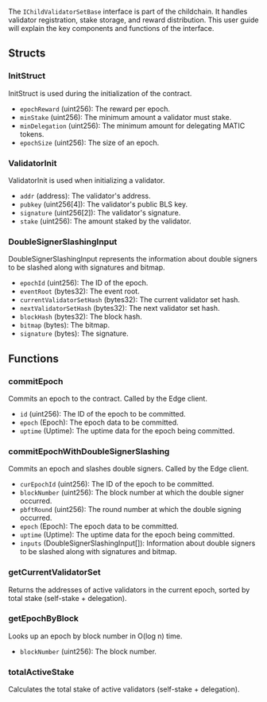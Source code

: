The `IChildValidatorSetBase` interface is part of the childchain. It handles validator registration, stake storage, and reward distribution. This user guide will explain the key components and functions of the interface.

## Structs

### InitStruct

InitStruct is used during the initialization of the contract.

- `epochReward` (uint256): The reward per epoch.
- `minStake` (uint256): The minimum amount a validator must stake.
- `minDelegation` (uint256): The minimum amount for delegating MATIC tokens.
- `epochSize` (uint256): The size of an epoch.

### ValidatorInit

ValidatorInit is used when initializing a validator.

- `addr` (address): The validator's address.
- `pubkey` (uint256[4]): The validator's public BLS key.
- `signature` (uint256[2]): The validator's signature.
- `stake` (uint256): The amount staked by the validator.

### DoubleSignerSlashingInput

DoubleSignerSlashingInput represents the information about double signers to be slashed along with signatures and bitmap.

- `epochId` (uint256): The ID of the epoch.
- `eventRoot` (bytes32): The event root.
- `currentValidatorSetHash` (bytes32): The current validator set hash.
- `nextValidatorSetHash` (bytes32): The next validator set hash.
- `blockHash` (bytes32): The block hash.
- `bitmap` (bytes): The bitmap.
- `signature` (bytes): The signature.

## Functions

### commitEpoch

Commits an epoch to the contract. Called by the Edge client.

- `id` (uint256): The ID of the epoch to be committed.
- `epoch` (Epoch): The epoch data to be committed.
- `uptime` (Uptime): The uptime data for the epoch being committed.

### commitEpochWithDoubleSignerSlashing

Commits an epoch and slashes double signers. Called by the Edge client.

- `curEpochId` (uint256): The ID of the epoch to be committed.
- `blockNumber` (uint256): The block number at which the double signer occurred.
- `pbftRound` (uint256): The round number at which the double signing occurred.
- `epoch` (Epoch): The epoch data to be committed.
- `uptime` (Uptime): The uptime data for the epoch being committed.
- `inputs` (DoubleSignerSlashingInput[]): Information about double signers to be slashed along with signatures and bitmap.

### getCurrentValidatorSet

Returns the addresses of active validators in the current epoch, sorted by total stake (self-stake + delegation).

### getEpochByBlock

Looks up an epoch by block number in O(log n) time.

- `blockNumber` (uint256): The block number.

### totalActiveStake

Calculates the total stake of active validators (self-stake + delegation).
